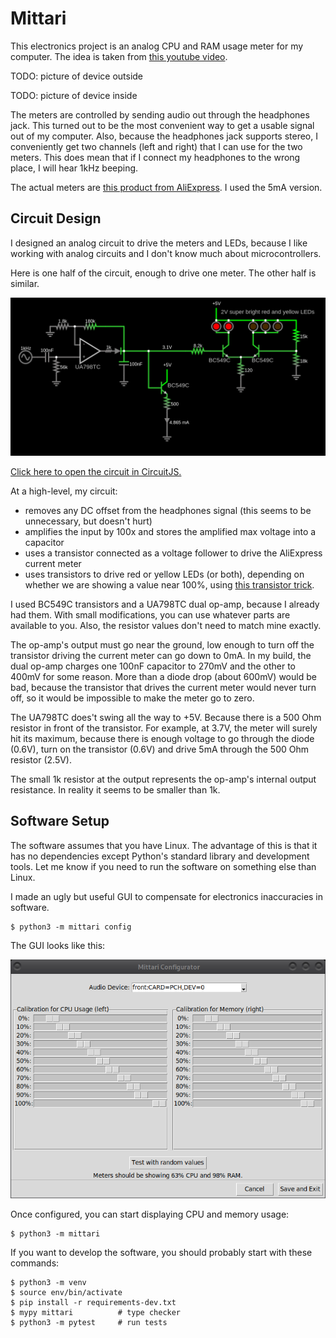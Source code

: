 # Mittari

This electronics project is an analog CPU and RAM usage meter for my computer.
The idea is taken from [this youtube video](https://www.youtube.com/watch?v=4J-DTbZlJ5I).

TODO: picture of device outside

TODO: picture of device inside

The meters are controlled by sending audio out through the headphones jack.
This turned out to be the most convenient way to get a usable signal out of my computer.
Also, because the headphones jack supports stereo,
I conveniently get two channels (left and right) that I can use for the two meters.
This does mean that if I connect my headphones to the wrong place,
I will hear 1kHz beeping.

The actual meters are [this product from AliExpress](https://www.aliexpress.com/item/1005004735059319.html).
I used the 5mA version.


## Circuit Design

I designed an analog circuit to drive the meters and LEDs,
because I like working with analog circuits
and I don't know much about microcontrollers.

Here is one half of the circuit, enough to drive one meter.
The other half is similar.

![circuit diagram](circuit.png)

[Click here to open the circuit in CircuitJS.](https://www.falstad.com/circuit/circuitjs.html?ctz=CQAgjCAMB0l3BWEB2aA2MBOZAOBaFkAmbSQkBSCkAFgGYKBTAWjDACgAlEZuo8ZGh5oaAoVQhh4UWHRpIqi6AnYBjHnzHghYQVHCx4R43DAtkPGPDSZItsHWR06aRy4WGOAJ21awQoiJRKnx4dgBzX0DRfxAgxSh2AEMQEW0JGhi0KhxaaGDwExlIOhKcZGIaIhsRBAdLWCD5PDAabHlIHDoEBikjdgB3VJi9WN1xdh80zB1MkBn9MBx+qdEFqnXwZcgI-U22fkVB4fA56Ymh1rWdTH519gATdOesfn8qfgfGADMkgFcADYAFzU4FuL3B0UW5hAdFgNneYDqRDkSNwxUgHEirziQTB-Hi+h2l3B73x8wu5LJRHwzx2QLitJpQlKomZix4YGgmFKXUwOBo5QIAsCMlcIjkPTgmBoaC6QkoVC+v0BIO4rLiNCoGpxCS11ASMBUPg1RGIsMgoj4CUV7Ec2stsKIDqtcvARN2GpcuS9Ao9Q3Z1KZtOJjJ02VhCDeEaIXFommW8f4mj1ISJMhUDJoYwjsqyCQgzBg9BlMzQBFciuzYrlaCIOEw-KWkCCbAocBAyv+wPY-n4UdyiYH4DABM7P27QOYAMYTwgMHExQ4DJEEgjw7JEgaeEgTgcSKCCAQbVyRtsLf5RFeyFlOH7Ha7quOea0bR0elDb60G4-k1oC3Gf8An1CRnV2L9CQgkNEiGF9Ey-RNPwWId6xARC-2zcNtSjOk0OdHY+woCMhwjA44nHFVgWnWd3QXIlYA4QiEHBIdSVHcjHyomc5zFejMWODd2NCEdDgE0ihLY0ShmY-gSJyI5pOIkJUPQ6TUKuCh1PYgi61oNJ4LSMjPgnVVqJ4w0GN7XT6FkqgbJEjiTK4mj5z4jhYITOz9IUpMHJfMjP0M9j-LmUMZLQqhVwixIfDJOK5k3Qo4D-KLEyixKkTCVY10i-VnVPLYwkiKL8uGD48SOAAPWgzgYOULHLWhwCQIgADUAB0AGdOr+AAHRgvC6gAjLwAEtwgACyBLqvFnLqkgAOweLqAE9GABAEAHsBi6gAZABRAARTr2Gqgg4kgHRSguzAmqREAAFUAEFkH5AAVABhU6LRa49YQwRkLBiJAACEPuPTAvuq7M3gbPTchxYGQDBiGoc0mI4YQRNEea5HwbaL7Nv0ArRxIbV8hwfwqkoGUbF3RqrFMfQFFhU5WdFcrYXYImsDQxZun8W7GcxJcSmwUpnDIHldIgN5broO0CoAMVcpQyE5EBWs24EknCRh2CAA)

At a high-level, my circuit:
- removes any DC offset from the headphones signal (this seems to be unnecessary, but doesn't hurt)
- amplifies the input by 100x and stores the amplified max voltage into a capacitor
- uses a transistor connected as a voltage follower to drive the AliExpress current meter
- uses transistors to drive red or yellow LEDs (or both),
    depending on whether we are showing a value near 100%,
    using [this transistor trick](https://electronics.stackexchange.com/q/164068).

I used BC549C transistors and a UA798TC dual op-amp,
because I already had them.
With small modifications, you can use whatever parts are available to you.
Also, the resistor values don't need to match mine exactly.

The op-amp's output must go near the ground,
low enough to turn off the transistor driving the current meter can go down to 0mA.
In my build, the dual op-amp charges one 100nF capacitor to 270mV and the other to 400mV for some reason.
More than a diode drop (about 600mV) would be bad,
because the transistor that drives the current meter would never turn off,
so it would be impossible to make the meter go to zero.

The UA798TC does't swing all the way to +5V.
Because there is a 500 Ohm resistor in front of the transistor.
For example, at 3.7V, the meter will surely hit its maximum,
because there is enough voltage to
go through the diode (0.6V), turn on the transistor (0.6V)
and drive 5mA through the 500 Ohm resistor (2.5V).

The small 1k resistor at the output represents the op-amp's internal output resistance.
In reality it seems to be smaller than 1k.


## Software Setup

The software assumes that you have Linux.
The advantage of this is that it has no dependencies
except Python's standard library and development tools.
Let me know if you need to run the software on something else than Linux.

I made an ugly but useful GUI to compensate for electronics inaccuracies in software.

```
$ python3 -m mittari config
```

The GUI looks like this:

![config GUI](config-screenshot.png)

Once configured, you can start displaying CPU and memory usage:

```
$ python3 -m mittari
```

If you want to develop the software, you should probably start with these commands:

```
$ python3 -m venv
$ source env/bin/activate
$ pip install -r requirements-dev.txt
$ mypy mittari          # type checker
$ python3 -m pytest     # run tests
```

